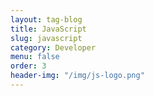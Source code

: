 ```yaml
---
layout: tag-blog
title: JavaScript
slug: javascript
category: Developer
menu: false
order: 3
header-img: "/img/js-logo.png"
---
```

